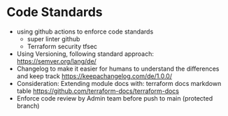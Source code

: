 # Code Standards

- using github actions to enforce code standards
  - super linter github
  - Terraform security tfsec
- Using Versioning, following standard approach: https://semver.org/lang/de/
- Changelog to make it easier for humans to understand the differences and keep
  track https://keepachangelog.com/de/1.0.0/
- Consideration: Extending module docs with: terraform docs markdown
  table https://github.com/terraform-docs/terraform-docs
- Enforce code review by Admin team before push to main (protected branch)